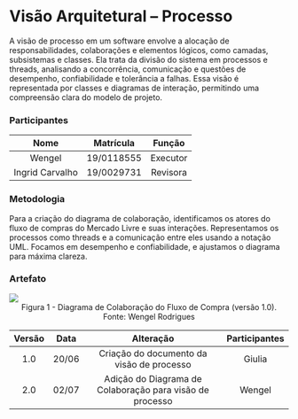 # Visão Arquitetural – Processo

A visão de processo em um software envolve a alocação de responsabilidades, colaborações e elementos lógicos, como camadas, subsistemas e classes. Ela trata da divisão do sistema em processos e threads, analisando a concorrência, comunicação e questões de desempenho, confiabilidade e tolerância a falhas. Essa visão é representada por classes e diagramas de interação, permitindo uma compreensão clara do modelo de projeto.

### Participantes

| Nome  | Matrícula  | Função |
| :--:  | :-------:  | :----: |
| Wengel | 19/0118555 | Executor |
| Ingrid Carvalho| 19/0029731 | Revisora |

### Metodologia

Para a criação do diagrama de colaboração, identificamos os atores do fluxo de compras do Mercado Livre e suas interações. Representamos os processos como threads e a comunicação entre eles usando a notação UML. Focamos em desempenho e confiabilidade, e ajustamos o diagrama para máxima clareza.

### Artefato 


<img src="./IMG/VisaoProcesso/Diagrama.png">
<figcaption align="center">Figura 1 - Diagrama de Colaboração do Fluxo de Compra (versão 1.0). Fonte: Wengel Rodrigues </figcaption>




| Versão | Data  |                 Alteração                 |      Participantes       |
| :----: | :---: | :---------------------------------------: | :----------------------: |
|  1.0   | 20/06 |        Criação do documento da visão de processo        | Giulia |
|  2.0   | 02/07 |        Adição do Diagrama de Colaboração para visão de processo        | Wengel |
